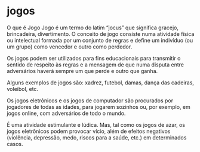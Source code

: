 # jogos
O que é Jogo
Jogo é um termo do latim “jocus” que significa gracejo, brincadeira, divertimento. O conceito de jogo consiste numa atividade física ou intelectual formada por um conjunto de regras e define um indivíduo (ou um grupo) como vencedor e outro como perdedor.

Os jogos podem ser utilizados para fins educacionais para transmitir o sentido de respeito às regras e a mensagem de que numa disputa entre adversários haverá sempre um que perde e outro que ganha.

Alguns exemplos de jogos são: xadrez, futebol, damas, dança das cadeiras, voleibol, etc.

Os jogos eletrônicos e os jogos de computador são procurados por jogadores de todas as idades, para jogarem sozinhos ou, por exemplo, em jogos online, com adversários de todo o mundo.

É uma atividade estimulante e lúdica. Mas, tal como os jogos de azar, os jogos eletrônicos podem provocar vício, além de efeitos negativos (violência, depressão, medo, riscos para a saúde, etc.) em determinados casos.